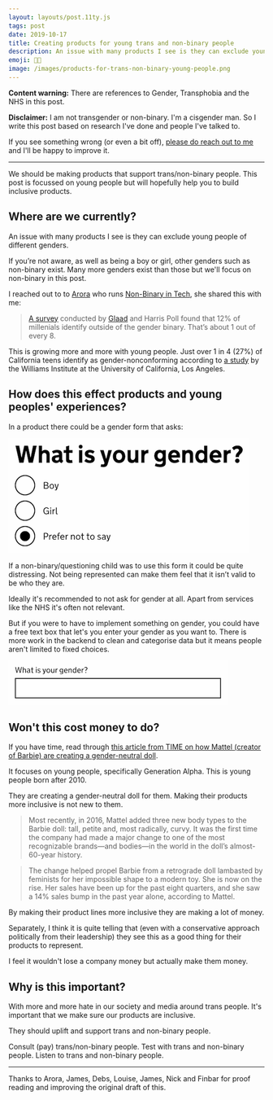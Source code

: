 ```yaml
---
layout: layouts/post.11ty.js
tags: post
date: 2019-10-17
title: Creating products for young trans and non-binary people
description: An issue with many products I see is they can exclude young people of different genders
emoji: 🏳️‍⚧️
image: /images/products-for-trans-non-binary-young-people.png
---
```


**Content warning:** There are references to Gender, Transphobia and the NHS in this post.

**Disclaimer:** I am not transgender or non-binary. I'm a cisgender man. So I write this post based on research I've done and people I've talked to.

If you see something wrong (or even a bit off), [please do reach out to me](mailto:zaccolley@gmail.com) and I'll be happy to improve it.

---

We should be making products that support trans/non-binary people. This post is focussed on young people but will hopefully help you to build inclusive products.

## Where are we currently?

An issue with many products I see is they can exclude young people of different genders.

If you’re not aware, as well as being a boy or girl, other genders such as non-binary exist. Many more genders exist than those but we'll focus on non-binary in this post.

I reached out to to [Arora](https://twitter.com/AroraXD) who runs [Non-Binary in Tech](https://twitter.com/NonBinaryTech), she shared this with me:

> [A survey](https://www.glaad.org/files/aa/2017_GLAAD_Accelerating_Acceptance.pdf) conducted by [Glaad](https://www.glaad.org/) and Harris Poll found that 12% of millenials identify outside of the gender binary. That’s about 1 out of every 8.

This is growing more and more with young people. Just over 1 in 4 (27%) of California teens identify as gender-nonconforming according to [a study](https://williamsinstitute.law.ucla.edu/wp-content/uploads/CHIS-Transgender-Teens-FINAL.pdf) by the Williams Institute at the University of California, Los Angeles.

## How does this effect products and young peoples' experiences?

In a product there could be a gender form that asks:

<img src="/images/gender-form-radios.png" alt="A form with the heading 'What is your gender?'. There are three radio buttons: 'Boy', 'Girl' and 'Prefer not to say'" loading="lazy">

If a non-binary/questioning child was to use this form it could be quite distressing. Not being represented can make them feel that it isn’t valid to be who they are.

Ideally it's recommended to not ask for gender at all. Apart from services like the NHS it's often not relevant.

But if you were to have to implement something on gender, you could have a free text box that let's you enter your gender as you want to. There is more work in the backend to clean and categorise data but it means people aren't limited to fixed choices.

<img src="/images/gender-form-text-input.png" alt="A text input with the label 'What is your gender?'." loading="lazy">

## Won't this cost money to do?

If you have time, read through [this article from TIME on how Mattel (creator of Barbie) are creating a gender-neutral doll](https://time.com/5684822/mattel-gender-neutral-doll/).

It focuses on young people, specifically Generation Alpha. This is young people born after 2010.

They are creating a gender-neutral doll for them. Making their products more inclusive is not new to them.

> Most recently, in 2016, Mattel added three new body types to the Barbie doll: tall, petite and, most radically, curvy. It was the first time the company had made a major change to one of the most recognizable brands—and bodies—in the world in the doll’s almost-60-year history.

> The change helped propel Barbie from a retrograde doll lambasted by feminists for her impossible shape to a modern toy. She is now on the rise. Her sales have been up for the past eight quarters, and she saw a 14% sales bump in the past year alone, according to Mattel.

By making their product lines more inclusive they are making a lot of money.

Separately, I think it is quite telling that (even with a conservative approach politically from their leadership) they see this as a good thing for their products to represent.

I feel it wouldn't lose a company money but actually make them money.

## Why is this important?

With more and more hate in our society and media around trans people. It's important that we make sure our products are inclusive.

They should uplift and support trans and non-binary people.

Consult (pay) trans/non-binary people. Test with trans and non-binary people. Listen to trans and non-binary people.

---

Thanks to Arora, James, Debs, Louise, James, Nick and Finbar for proof reading and improving the original draft of this.
